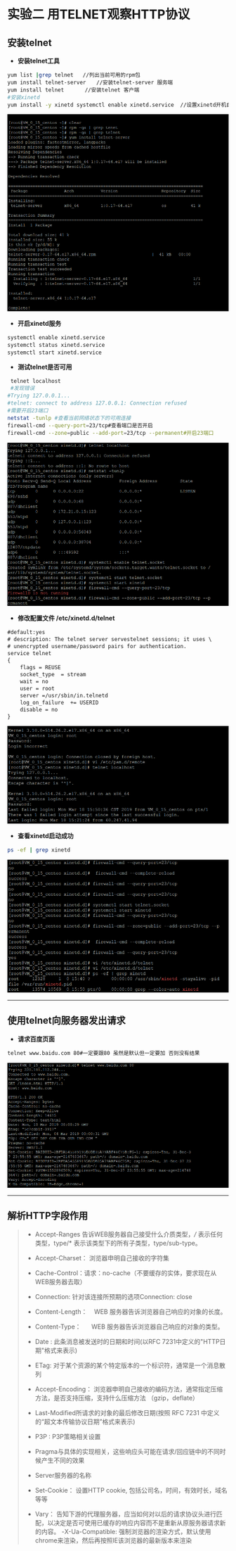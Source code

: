 # 实验二 用TELNET观察HTTP协议

## 安装telnet
- **安装telnet工具**
``` bash
yum list |grep telnet   //列出当前可用的rpm包
yum install telnet-server　　//安装telnet-server 服务端
yum install telnet　　　　//安装telnet 客户端
#安装xinetd
yum install -y xinetd systemctl enable xinetd.service  //设置xinetd开机自启动
```
![](https://github.com/czHappy/WEB-Server-Development/blob/http/exp%20telnet/image/%E5%AE%89%E8%A3%85telnet.PNG?raw=true)
- **开启xinetd服务**
``` bash
systemctl enable xinetd.service 
systemctl status xinetd.service 
systemctl start xinetd.service
```

- **测试telnet是否可用**
```bash
 telnet localhost
 #发现错误
#Trying 127.0.0.1...
#telnet: connect to address 127.0.0.1: Connection refused
#需要开启23端口
netstat -tunlp #查看当前网络状态下的可用连接
firewall-cmd --query-port=23/tcp#查看端口是否开启
firewall-cmd --zone=public --add-port=23/tcp --permanent#开启23端口
```
![](https://github.com/czHappy/WEB-Server-Development/blob/http/exp%20telnet/image/%E6%9F%A5%E7%9C%8B23%E7%AB%AF%E5%8F%A3%E6%98%AF%E5%90%A6%E5%BC%80%E5%90%AF.PNG?raw=true)

- **修改配置文件 /etc/xinetd.d/telnet**
```bush
#default:yes  
# description: The telnet server servestelnet sessions; it uses \  
# unencrypted username/password pairs for authentication.  
service telnet
{        
    flags = REUSE            
    socket_type  = stream           
    wait = no            
    user = root                       
    server =/usr/sbin/in.telnetd                       
    log_on_failure  += USERID                
    disable = no   
}
``` 
![图片](https://github.com/czHappy/WEB-Server-Development/blob/http/exp%20telnet/image/%E4%BF%AE%E6%94%B9xinetd%E9%85%8D%E7%BD%AE%E6%96%87%E4%BB%B6%E4%BD%BFTelnet%E5%8A%9F%E8%83%BD%E7%94%9F%E6%95%88.PNG?raw=true)

- **查看xinetd启动成功**
```bash
ps -ef | grep xinetd 
```
![](https://github.com/czHappy/WEB-Server-Development/blob/http/exp%20telnet/image/%E7%94%A8fire-cmd%E5%BC%80%E5%90%AF23%E5%8F%B7%E7%AB%AF%E5%8F%A3.PNG?raw=true)

---


## 使用telnet向服务器发出请求

- **请求百度页面**
```bash
telnet www.baidu.com 80#一定要跟80 虽然是默认但一定要加 否则没有结果
```
![](https://github.com/czHappy/WEB-Server-Development/blob/http/exp%20telnet/image/%E8%AF%B7%E6%B1%82%E7%99%BE%E5%BA%A6%E9%A1%B5%E9%9D%A2.PNG?raw=true)



---

## 解析HTTP字段作用

>- Accept-Ranges
>告诉WEB服务器自己接受什么介质类型，*/* 表示任何类型，type/* 表示该类型下的所有子类型，type/sub-type。
>
>- Accept-Charset： 浏览器申明自己接收的字符集
>- Cache-Control：请求：no-cache（不要缓存的实体，要求现在从WEB服务器去取）
>- Connection: 针对该连接所预期的选项Connection: close
>- Content-Length：    WEB 服务器告诉浏览器自己响应的对象的长度。
>- Content-Type：      WEB 服务器告诉浏览器自己响应的对象的类型。
>
>- Date : 此条消息被发送时的日期和时间(以RFC 7231中定义的"HTTP日期"格式来表示)
>
>- ETag:  对于某个资源的某个特定版本的一个标识符，通常是一个消息散列
>- Accept-Encoding： 浏览器申明自己接收的编码方法，通常指定压缩方法，是否支持压缩，支持什么压缩方法 （gzip，deflate）
>
>- Last-Modified所请求的对象的最后修改日期(按照 RFC 7231 中定义的“超文本传输协议日期”格式来表示)
>
>- P3P :  P3P策略相关设置
>- Pragma与具体的实现相关，这些响应头可能在请求/回应链中的不同时候产生不同的效果
>- Server服务器的名称  
>- Set-Cookie： 设置HTTP cookie, 包括公司名，时间，有效时长，域名等等
>- Vary： 告知下游的代理服务器，应当如何对以后的请求协议头进行匹配，以决定是否可使用已缓存的响应内容而不是重新从原服务器请求新的内容。
>-X-Ua-Compatible: 强制浏览器的渲染方式，默认使用chrome来渲染，然后再按照IE该浏览器的最新版本来渲染

